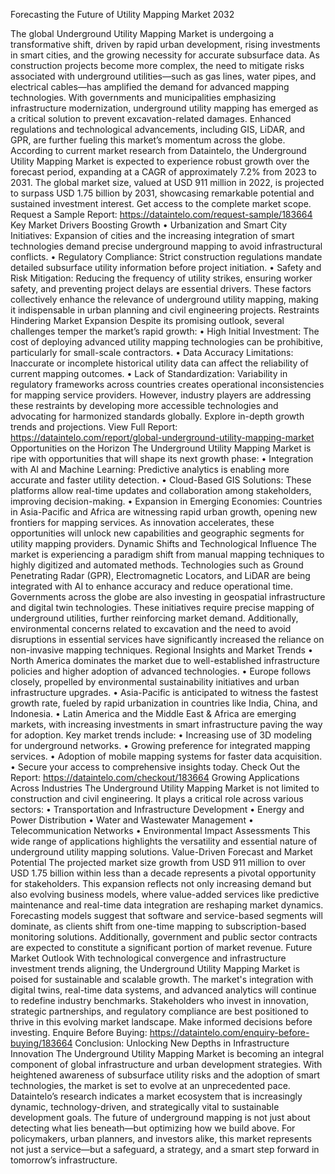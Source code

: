 Forecasting the Future of Utility Mapping Market 2032

The global Underground Utility Mapping Market is undergoing a transformative shift, driven by rapid urban development, rising investments in smart cities, and the growing necessity for accurate subsurface data. As construction projects become more complex, the need to mitigate risks associated with underground utilities—such as gas lines, water pipes, and electrical cables—has amplified the demand for advanced mapping technologies.
With governments and municipalities emphasizing infrastructure modernization, underground utility mapping has emerged as a critical solution to prevent excavation-related damages. Enhanced regulations and technological advancements, including GIS, LiDAR, and GPR, are further fueling this market’s momentum across the globe.
According to current market research from Dataintelo, the Underground Utility Mapping Market is expected to experience robust growth over the forecast period, expanding at a CAGR of approximately 7.2% from 2023 to 2031. The global market size, valued at USD 911 million in 2022, is projected to surpass USD 1.75 billion by 2031, showcasing remarkable potential and sustained investment interest.
Get access to the complete market scope.
Request a Sample Report: https://dataintelo.com/request-sample/183664 
Key Market Drivers Boosting Growth
•	Urbanization and Smart City Initiatives: Expansion of cities and the increasing integration of smart technologies demand precise underground mapping to avoid infrastructural conflicts.
•	Regulatory Compliance: Strict construction regulations mandate detailed subsurface utility information before project initiation.
•	Safety and Risk Mitigation: Reducing the frequency of utility strikes, ensuring worker safety, and preventing project delays are essential drivers.
These factors collectively enhance the relevance of underground utility mapping, making it indispensable in urban planning and civil engineering projects.
Restraints Hindering Market Expansion
Despite its promising outlook, several challenges temper the market’s rapid growth:
•	High Initial Investment: The cost of deploying advanced utility mapping technologies can be prohibitive, particularly for small-scale contractors.
•	Data Accuracy Limitations: Inaccurate or incomplete historical utility data can affect the reliability of current mapping outcomes.
•	Lack of Standardization: Variability in regulatory frameworks across countries creates operational inconsistencies for mapping service providers.
However, industry players are addressing these restraints by developing more accessible technologies and advocating for harmonized standards globally.
Explore in-depth growth trends and projections.
View Full Report: https://dataintelo.com/report/global-underground-utility-mapping-market
Opportunities on the Horizon
The Underground Utility Mapping Market is ripe with opportunities that will shape its next growth phase:
•	Integration with AI and Machine Learning: Predictive analytics is enabling more accurate and faster utility detection.
•	Cloud-Based GIS Solutions: These platforms allow real-time updates and collaboration among stakeholders, improving decision-making.
•	Expansion in Emerging Economies: Countries in Asia-Pacific and Africa are witnessing rapid urban growth, opening new frontiers for mapping services.
As innovation accelerates, these opportunities will unlock new capabilities and geographic segments for utility mapping providers.
Dynamic Shifts and Technological Influence
The market is experiencing a paradigm shift from manual mapping techniques to highly digitized and automated methods. Technologies such as Ground Penetrating Radar (GPR), Electromagnetic Locators, and LiDAR are being integrated with AI to enhance accuracy and reduce operational time.
Governments across the globe are also investing in geospatial infrastructure and digital twin technologies. These initiatives require precise mapping of underground utilities, further reinforcing market demand.
Additionally, environmental concerns related to excavation and the need to avoid disruptions in essential services have significantly increased the reliance on non-invasive mapping techniques.
Regional Insights and Market Trends
•	North America dominates the market due to well-established infrastructure policies and higher adoption of advanced technologies.
•	Europe follows closely, propelled by environmental sustainability initiatives and urban infrastructure upgrades.
•	Asia-Pacific is anticipated to witness the fastest growth rate, fueled by rapid urbanization in countries like India, China, and Indonesia.
•	Latin America and the Middle East & Africa are emerging markets, with increasing investments in smart infrastructure paving the way for adoption.
Key market trends include:
•	Increasing use of 3D modeling for underground networks.
•	Growing preference for integrated mapping services.
•	Adoption of mobile mapping systems for faster data acquisition.
•	Secure your access to comprehensive insights today.
Check Out the Report: https://dataintelo.com/checkout/183664
Growing Applications Across Industries
The Underground Utility Mapping Market is not limited to construction and civil engineering. It plays a critical role across various sectors:
•	Transportation and Infrastructure Development
•	Energy and Power Distribution
•	Water and Wastewater Management
•	Telecommunication Networks
•	Environmental Impact Assessments
This wide range of applications highlights the versatility and essential nature of underground utility mapping solutions.
Value-Driven Forecast and Market Potential
The projected market size growth from USD 911 million to over USD 1.75 billion within less than a decade represents a pivotal opportunity for stakeholders. This expansion reflects not only increasing demand but also evolving business models, where value-added services like predictive maintenance and real-time data integration are reshaping market dynamics.
Forecasting models suggest that software and service-based segments will dominate, as clients shift from one-time mapping to subscription-based monitoring solutions. Additionally, government and public sector contracts are expected to constitute a significant portion of market revenue.
Future Market Outlook
With technological convergence and infrastructure investment trends aligning, the Underground Utility Mapping Market is poised for sustainable and scalable growth. The market's integration with digital twins, real-time data systems, and advanced analytics will continue to redefine industry benchmarks.
Stakeholders who invest in innovation, strategic partnerships, and regulatory compliance are best positioned to thrive in this evolving market landscape.
Make informed decisions before investing.
Enquire Before Buying: https://dataintelo.com/enquiry-before-buying/183664 
Conclusion: Unlocking New Depths in Infrastructure Innovation
The Underground Utility Mapping Market is becoming an integral component of global infrastructure and urban development strategies. With heightened awareness of subsurface utility risks and the adoption of smart technologies, the market is set to evolve at an unprecedented pace.
Dataintelo’s research indicates a market ecosystem that is increasingly dynamic, technology-driven, and strategically vital to sustainable development goals. The future of underground mapping is not just about detecting what lies beneath—but optimizing how we build above.
For policymakers, urban planners, and investors alike, this market represents not just a service—but a safeguard, a strategy, and a smart step forward in tomorrow’s infrastructure.
